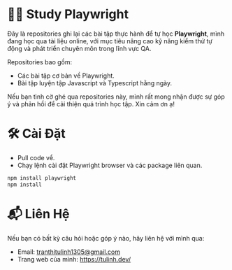 # 👩‍💻 Study Playwright

Đây là repositories ghi lại các bài tập thực hành để tự học **Playwright**, mình đang học qua tài liệu online, với mục tiêu nâng cao kỹ năng kiểm thử tự động và phát triển chuyên môn trong lĩnh vực QA.

Repositories bao gồm:

- Các bài tập cơ bản về Playwright.
- Bài tập luyện tập Javascript và Typescript hằng ngày.

Nếu bạn tình cờ ghé qua repositories này, mình rất mong nhận được sự góp ý và phản hồi để cải thiện quá trình học tập. Xin cảm ơn ạ!

# 🛠️ Cài Đặt

- Pull code về.
- Chạy lệnh cài đặt Playwright browser và các package liên quan.

```bash
npm install playwright
npm install
```

# 📬 Liên Hệ

Nếu bạn có bất kỳ câu hỏi hoặc góp ý nào, hãy liên hệ với mình qua:

- Email: tranthitulinh1305@gmail.com
- Trang web của mình: https://tulinh.dev/
